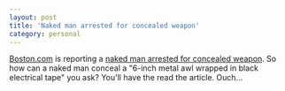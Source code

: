 ```yaml
---
layout: post
title: 'Naked man arrested for concealed weapon'
category: personal
---
```


[Boston.com](http://www.boston.com/) is reporting a [naked man arrested for concealed weapon](http://www.boston.com/news/nation/articles/2006/11/04/naked_man_caught_with_weapon_police_say/?p1=MEWell_Pos1).  So how can a naked man conceal a "6-inch metal awl wrapped in black electrical tape" you ask?  You'll have the read the article.  Ouch...
